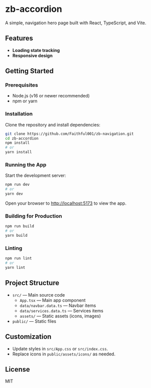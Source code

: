 # zb-accordion

A simple, navigation hero page built with React, TypeScript, and Vite.

## Features

- **Loading state tracking**
- **Responsive design**

## Getting Started

### Prerequisites

- Node.js (v16 or newer recommended)
- npm or yarn

### Installation

Clone the repository and install dependencies:

```bash
git clone https://github.com/Faithful001/zb-navigation.git
cd zb-accordion
npm install
# or
yarn install
```

### Running the App

Start the development server:

```bash
npm run dev
# or
yarn dev
```

Open your browser to [http://localhost:5173](http://localhost:5173) to view the app.

### Building for Production

```bash
npm run build
# or
yarn build
```

### Linting

```bash
npm run lint
# or
yarn lint
```

## Project Structure

- `src/` — Main source code
  - `App.tsx` — Main app component
  - `data/navbar.data.ts` — Navbar items
  - `data/services.data.ts` — Services items
  - `assets/` — Static assets (icons, images)
- `public/` — Static files

## Customization

- Update styles in `src/App.css` or `src/index.css`.
- Replace icons in `public/assets/icons/` as needed.

## License

MIT
